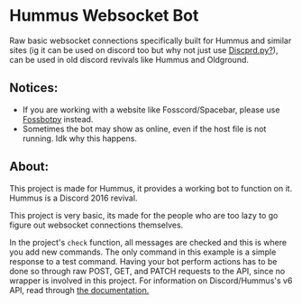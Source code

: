# Hummus Websocket Bot
Raw basic websocket connections specifically built for Hummus and similar sites (ig it can be used on discord too but why not just use [Discprd.py?](https://github.com/Rapptz/discord.py)), can be used in old discord revivals like Hummus and Oldground.

## Notices:
- If you are working with a website like Fosscord/Spacebar, please use [Fossbotpy](https://gitlab.com/arandomnewaccount/fossbotpy) instead.
- Sometimes the bot may show as online, even if the host file is not running. Idk why this happens.

## About:
This project is made for Hummus, it provides a working bot to function on it. Hummus is a Discord 2016 revival.

This project is very basic, its made for the people who are too lazy to go figure out websocket connections themselves.

In the project's `check` function, all messages are checked and this is where you add new commands. The only command in this example is a simple response to a test command. Having your bot perform actions has to be done so through raw POST, GET, and PATCH requests to the API, since no wrapper is involved in this project. For information on Discord/Hummus's v6 API, read through [the documentation.](https://oldground.haydar.dev/developers/docs/intro)

